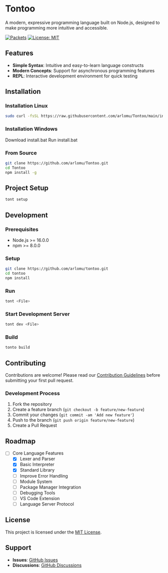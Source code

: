 # Tontoo

A modern, expressive programming language built on Node.js, designed to make programming more intuitive and accessible.

[![Packets](https://img.shields.io/badge/Tontoo-Packets-brightgreen)](https://github.com/arlomu/tontoo-packet)
[![License: MIT](https://img.shields.io/badge/License-MIT-yellow.svg)](https://opensource.org/licenses/MIT)

## Features

- **Simple Syntax**: Intuitive and easy-to-learn language constructs
- **Modern Concepts**: Support for asynchronous programming features
- **REPL**: Interactive development environment for quick testing

## Installation

### Installation Linux
```bash
sudo curl -fsSL https://raw.githubusercontent.com/arlomu/Tontoo/main/install.sh | sh
```

### Installation Windows
Download install.bat
Run install.bat

### From Source
```bash
git clone https://github.com/arlomu/Tontoo.git
cd Tontoo
npm install -g
```

## Project Setup

```bash
tont setup
```

## Development

### Prerequisites
- Node.js >= 16.0.0
- npm >= 8.0.0

### Setup
```bash
git clone https://github.com/arlomu/tontoo.git
cd tontoo
npm install
```

### Run
```bash
tont <File>
```

### Start Development Server
```bash
tont dev <File>
```

### Build
```bash
tonto build
```

## Contributing

Contributions are welcome! Please read our [Contribution Guidelines](CONTRIBUTING.md) before submitting your first pull request.

### Development Process
1. Fork the repository
2. Create a feature branch (`git checkout -b feature/new-feature`)
3. Commit your changes (`git commit -am 'Add new feature'`)
4. Push to the branch (`git push origin feature/new-feature`)
5. Create a Pull Request

## Roadmap

- [ ] Core Language Features
  - [x] Lexer and Parser
  - [x] Basic Interpreter
  - [x] Standard Library
  - [ ] Improve Error Handling
  - [ ] Module System
  - [ ] Package Manager Integration
  - [ ] Debugging Tools
  - [ ] VS Code Extension
  - [ ] Language Server Protocol

## License

This project is licensed under the [MIT License](LICENSE).

## Support

- **Issues**: [GitHub Issues](https://github.com/arlomu/Tontoo/issues)
- **Discussions**: [GitHub Discussions](https://github.com/arlomu/Tontoo/discussions)

